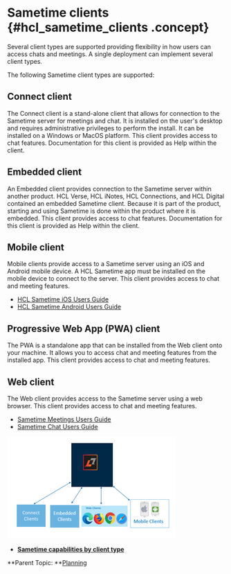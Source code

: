 # Sametime clients {#hcl_sametime_clients .concept}

Several client types are supported providing flexibility in how users can access chats and meetings. A single deployment can implement several client types.

The following Sametime client types are supported:

## Connect client
The Connect client is a stand-alone client that allows for connection to the Sametime server for meetings and chat. It is installed on the user's desktop and requires administrative privileges to perform the install. It can be installed on a Windows or MacOS platform. This client provides access to chat features. Documentation for this client is provided as Help within the client.

## Embedded client
An Embedded client provides connection to the Sametime server within another product. HCL Verse, HCL iNotes, HCL Connections, and HCL Digital contained an embedded Sametime client. Because it is part of the product, starting and using Sametime is done within the product where it is embedded. This client provides access to chat features. Documentation for this client is provided as Help within the client.

## Mobile client
Mobile clients provide access to a Sametime server using an iOS and Android mobile device. A HCL Sametime app must be installed on the mobile device to connect to the server. This client provides access to chat and meeting features.

- [HCL Sametime iOS Users Guide](https://help.hcltechsw.com/sametime/12/ios/index.html)
- [HCL Sametime Android Users Guide](https://help.hcltechsw.com/sametime/12/android/index.html)

## Progressive Web App \(PWA\) client
The PWA is a standalone app that can be installed from the Web client onto your machine. It allows you to access chat and meeting features from the installed app. This client provides access to chat and meeting features.

## Web client
The Web client provides access to the Sametime server using a web browser. This client provides access to chat and meeting features.

- [Sametime Meetings Users Guide](https://help.hcltechsw.com/sametime/12/meetings/index.html)
- [Sametime Chat Users Guide](https://help.hcltechsw.com/sametime/12/webchat/index.html)

![](Images/sametime_clients.png)

-   **[Sametime capabilities by client type](client_features.md)**  


**Parent Topic:  **[Planning](planning.md)

